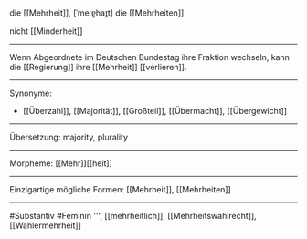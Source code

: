 die [[Mehrheit]], [ˈmeːɐ̯haɪ̯t] 
die [[Mehrheiten]]

nicht [[Minderheit]]

---
Wenn Abgeordnete im Deutschen Bundestag ihre Fraktion wechseln, kann die [[Regierung]] ihre [[Mehrheit]] [[verlieren]].


---
Synonyme:
- [[Überzahl]], [[Majorität]], [[Großteil]], [[Übermacht]], [[Übergewicht]]

---
Übersetzung: majority, plurality

---
Morpheme:
[[Mehr]][[heit]]

---
Einzigartige mögliche Formen: [[Mehrheit]], [[Mehrheiten]]

---
#Substantiv #Feminin
''', [[mehrheitlich]], [[Mehrheitswahlrecht]], [[Wählermehrheit]]